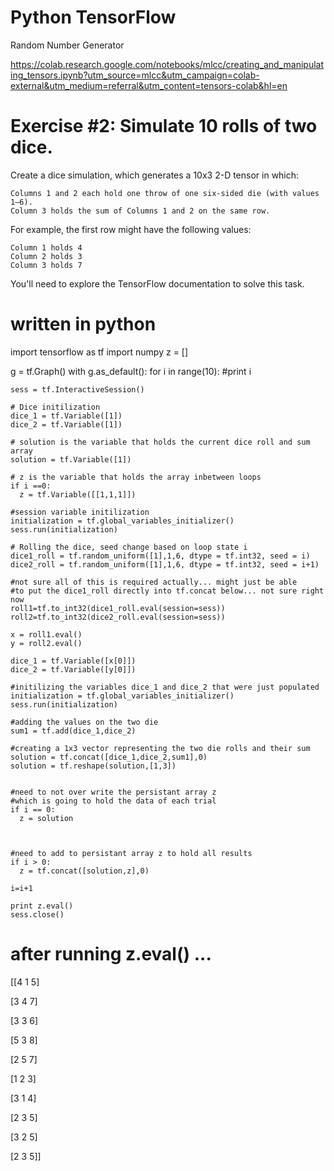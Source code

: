 # Python TensorFlow 
Random Number Generator

https://colab.research.google.com/notebooks/mlcc/creating_and_manipulating_tensors.ipynb?utm_source=mlcc&utm_campaign=colab-external&utm_medium=referral&utm_content=tensors-colab&hl=en

# Exercise #2: Simulate 10 rolls of two dice.

Create a dice simulation, which generates a 10x3 2-D tensor in which:

    Columns 1 and 2 each hold one throw of one six-sided die (with values 1–6).
    Column 3 holds the sum of Columns 1 and 2 on the same row.

For example, the first row might have the following values:

    Column 1 holds 4
    Column 2 holds 3
    Column 3 holds 7

You'll need to explore the TensorFlow documentation to solve this task.


# written in python

import tensorflow as tf
import numpy
z = []

g = tf.Graph()
with g.as_default():
  for i in range(10):
    #print i
    
    sess = tf.InteractiveSession()

    # Dice initilization
    dice_1 = tf.Variable([1])
    dice_2 = tf.Variable([1])
    
    # solution is the variable that holds the current dice roll and sum array
    solution = tf.Variable([1])
    
    # z is the variable that holds the array inbetween loops
    if i ==0:
      z = tf.Variable([[1,1,1]])
    
    #session variable initilization
    initialization = tf.global_variables_initializer()
    sess.run(initialization) 
       
    # Rolling the dice, seed change based on loop state i
    dice1_roll = tf.random_uniform([1],1,6, dtype = tf.int32, seed = i)
    dice2_roll = tf.random_uniform([1],1,6, dtype = tf.int32, seed = i+1)
    
    #not sure all of this is required actually... might just be able
    #to put the dice1_roll directly into tf.concat below... not sure right now
    roll1=tf.to_int32(dice1_roll.eval(session=sess))
    roll2=tf.to_int32(dice2_roll.eval(session=sess))

    x = roll1.eval()
    y = roll2.eval()

    dice_1 = tf.Variable([x[0]])
    dice_2 = tf.Variable([y[0]])

    #initilizing the variables dice_1 and dice_2 that were just populated
    initialization = tf.global_variables_initializer()
    sess.run(initialization)

    #adding the values on the two die
    sum1 = tf.add(dice_1,dice_2)

    #creating a 1x3 vector representing the two die rolls and their sum
    solution = tf.concat([dice_1,dice_2,sum1],0)
    solution = tf.reshape(solution,[1,3])

        
    #need to not over write the persistant array z
    #which is going to hold the data of each trial
    if i == 0:
      z = solution  
    

    
    #need to add to persistant array z to hold all results
    if i > 0:
      z = tf.concat([solution,z],0)

    i=i+1
    
    print z.eval()
    sess.close()
 
    
# after running z.eval() ...
[[4 1 5]

 [3 4 7]
 
 [3 3 6]
 
 [5 3 8]
 
 [2 5 7]
 
 [1 2 3]
 
 [3 1 4]
 
 [2 3 5]
 
 [3 2 5]
 
 [2 3 5]]
  
